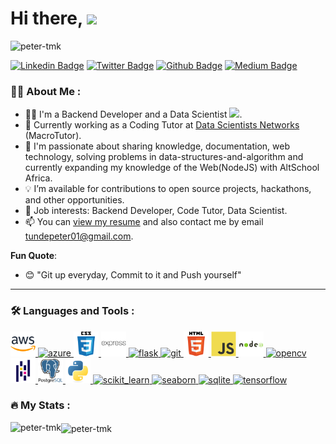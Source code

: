 <!-- # Hi there,,123 👋🏾👋👋 -->
<h1>
  Hi there,
  <img src="https://media.giphy.com/media/hvRJCLFzcasrR4ia7z/giphy.gif" width="30px"/>
</h1>

<p align="left"> <img src="https://komarev.com/ghpvc/?username=peter-tmk&label=Profile%20views&color=0e75b6&style=flat" alt="peter-tmk" /> </p>
<!--
<img align="right" alt="GIF" src="https://github.com/Peter-TMK/Peter-TMK/blob/main/code.gif?raw=true" width="500" height="320" />
-->

<!-- <h6>"With or without codes, everyone is a programmer"</h6> -->
<!-- 
 Hi there,👋
<h1>
  Hi there,👋
  <img src="https://giphy.com/stickers/hand-holographic-holo-h8Bw0Z9vKQeHqVyE6N" width="30px"/>
</h1>

<div id="svg" align="center">
     <img src="https://media2.giphy.com/media/L1R1tvI9svkIWwpVYr/giphy.gif?cid=ecf05e47puwy0efvsuk4qwels4ntxjwlh4ug5aj4l32nd9cl&rid=giphy.gif&ct=g" "width: 10%" alt="lady tech"/>
</div>

<div id="badges" align="center">
  <a href="https://www.linkedin.com/in/silver-okonkwo-a08493175/">
    <img src="https://img.shields.io/badge/LinkedIn-blue?style=for-the-badge&logo=linkedin&logoColor=white" alt="LinkedIn Badge"/>
  </a>
  <a href="https://twitter.com/SilDarling2">
    <img src="https://img.shields.io/badge/Twitter-blue?style=for-the-badge&logo=twitter&logoColor=white" alt="Twitter Badge"/>
  </a>
</div>
<img src="https://komarev.com/ghpvc/?username=mamabear25&style=flat-square&color=blue" alt=""/>


---

### :woman_technologist: About Me :
I am a Full Stack Developer <img src="https://media.giphy.com/media/WUlplcMpOCEmTGBtBW/giphy.gif" width="30"> from Nigeria.

- :telescope: I’m working as a Software Engineer and contributing to frontend and backend of building web applications.

- :seedling: Currently expanding my knowledge of backend with AltSchool Africa and also Exploring Technical Content Writing.

- :zap: In my free time, I solve problems on w3schools and read tech articles.

- :mailbox: You can contact me by emailing tundepeter01@gmail.com.

- 😄 Pronouns: I identify as a "the" a "she" and an "it".... I am "The Shit!"😏

---

### :hammer_and_wrench: Languages and Tools :

<div>
  <img src="https://github.com/devicons/devicon/blob/master/icons/python/python-original-wordmark.svg" title="python" alt="python" width="40" height="40"/>&nbsp;
  <img src="https://github.com/devicons/devicon/blob/master/icons/javascript/javascript-original.svg" title="JavaScript" alt="JavaScript" width="40" height="40"/>&nbsp;
  <img src="https://github.com/devicons/devicon/blob/master/icons/nodejs/nodejs-original-wordmark.svg" title="NodeJS" alt="NodeJS" width="40" height="40"/>&nbsp;
  <img src="https://github.com/devicons/devicon/blob/master/icons/postgresql/postgresql-original-wordmark.svg" title="Postgresql" alt="postgre" "width"40" height="40"/>&nbsp;
  <img src="https://github.com/devicons/devicon/blob/master/icons/mongodb/mongodb-original-wordmark.svg" title="mongodb" alt="Mongodb" width="40" height="40"/>&nbsp;
  <img src="https://github.com/devicons/devicon/blob/master/icons/css3/css3-plain-wordmark.svg"  title="CSS3" alt="CSS" width="40" height="40"/>&nbsp;
  <img src="https://github.com/devicons/devicon/blob/master/icons/html5/html5-original.svg" title="HTML5" alt="HTML" width="40" height="40"/>&nbsp;
  <img src="https://github.com/devicons/devicon/blob/master/icons/amazonwebservices/amazonwebservices-plain-wordmark.svg" title="AWS" alt="AWS" width="40" height="40"/>&nbsp;
  <img src="https://github.com/devicons/devicon/blob/master/icons/flask/flask-original-wordmark.svg" title="flask" alt="flask" width="40" height="40"/>&nbsp;
  
  
---

### :fire: My Stats :
[![GitHub Streak](http://github-readme-streak-stats.herokuapp.com?user=mamabear25&theme=dark&background=000000)](https://git.io/streak-stats)
[![Top Langs](https://github-readme-stats.vercel.app/api/top-langs/?username=mamabear25&layout=compact&theme=vision-friendly-dark)](https://github.com/anuraghazra/github-readme-stats)


============================================ -->

[![Linkedin Badge](https://img.shields.io/badge/-Linkedin-golden?style=for-the-badge&logo=Linkedin&logoColor=white&link=https://linkedin.com/in/tunde-wey)](https://linkedin.com/in/tunde-wey)
[![Twitter Badge](https://img.shields.io/badge/-@Twitter-1ca0f1?style=for-the-badge&logo=twitter&logoColor=white&link=https://twitter.com/excel_py)](https://twitter.com/excel_py)
[![Github Badge](https://img.shields.io/badge/-Website-golden?style=for-the-badge&logo=Github&logoColor=white&link=https://tundewey.github.io/)](https://tundewey.github.io/)
[![Medium Badge](https://img.shields.io/badge/-Medium-silver?style=for-the-badge&logo=Medium&logoColor=white&link=https://tundepeter.medium.com/)](https://tundepeter.medium.com/)

<!-- [![Medium Badge](https://img.shields.io/badge/-iamtunde-silver?style=for-the-badge&logo=Linkedin&logoColor=white&link=https://tundepeter.medium.com/)](https://tundepeter.medium.com/) -->
<!-- - 🌱 I’m currently learning NodeJs. -->
<!-- - 💡 Fun fact: I'm currently studying at AltSchool Africa [School of Software Engineering](https://altschoolafrica.com/schools/engineering) Class of 2022. -->
<!-- - 😊 Pronouns: He/him -->

### :man_technologist: About Me : <br>
- :telescope::seedling: I'm a Backend Developer and a Data Scientist <img src="https://media.giphy.com/media/WUlplcMpOCEmTGBtBW/giphy.gif" width="30">.
- 💼 Currently working as a Coding Tutor at [Data Scientists Networks](https://www.datasciencenigeria.org/) (MacroTutor).
- :book: I'm passionate about sharing knowledge, documentation, web technology, solving problems in data-structures-and-algorithm and currently expanding my knowledge of the Web(NodeJS) with AltSchool Africa.
- 💡 I’m available for contributions to open source projects, hackathons, and other opportunities.
- 💼 Job interests: Backend Developer, Code Tutor, Data Scientist.
- 📫 You can [view my resume](#) and also contact me by email tundepeter01@gmail.com.

**Fun Quote**:
- 😊 "Git up everyday, Commit to it and Push yourself"
<!-- - 😊 "With or without codes, everyone is a programmer" -->
---
<!-- 
| <img align="center" src="https://github-readme-stats.vercel.app/api?username=bolajiayodeji&show_icons=true&include_all_commits=true&hide_border=true" alt="Bolaji's GitHub stats" /> | <img align="center" src="https://github-readme-stats.vercel.app/api/top-langs/?username=bolajiayodeji&langs_count=8&layout=compact&hide_border=true" alt="Bolaji's GitHub stats" /> |
| ------------- | ------------- |
 
 
 <h1 align="center">Hi 👋, I'm Excel</h1>
<h3 align="center">A passionate frontend developer from India</h3>

- 🔭 I’m currently working on **de**

<h3 align="left">Connect with me:</h3>
<p align="left">
<a href="https://twitter.com/excel_py" target="blank"><img align="center" src="https://raw.githubusercontent.com/rahuldkjain/github-profile-readme-generator/master/src/images/icons/Social/twitter.svg" alt="excel_py" height="30" width="40" /></a>
<a href="https://linkedin.com/in/tunde-wey" target="blank"><img align="center" src="https://raw.githubusercontent.com/rahuldkjain/github-profile-readme-generator/master/src/images/icons/Social/linked-in-alt.svg" alt="tunde-wey" height="30" width="40" /></a>
<a href="https://kaggle.com/petertmk" target="blank"><img align="center" src="https://raw.githubusercontent.com/rahuldkjain/github-profile-readme-generator/master/src/images/icons/Social/kaggle.svg" alt="petertmk" height="30" width="40" /></a>
<a href="https://www.hackerrank.com/@tundepeter01" target="blank"><img align="center" src="https://raw.githubusercontent.com/rahuldkjain/github-profile-readme-generator/master/src/images/icons/Social/hackerrank.svg" alt="@tundepeter01" height="30" width="40" /></a>
</p>

<h3 align="left">Languages and Tools:</h3><br>
-->

### :hammer_and_wrench: Languages and Tools :<br>
<p align="left"> <a href="https://aws.amazon.com" target="_blank" rel="noreferrer"> <img src="https://raw.githubusercontent.com/devicons/devicon/master/icons/amazonwebservices/amazonwebservices-original-wordmark.svg" alt="aws" width="40" height="40"/> </a> <a href="https://azure.microsoft.com/en-in/" target="_blank" rel="noreferrer"> <img src="https://www.vectorlogo.zone/logos/microsoft_azure/microsoft_azure-icon.svg" alt="azure" width="40" height="40"/> </a> <a href="https://www.w3schools.com/css/" target="_blank" rel="noreferrer"> <img src="https://raw.githubusercontent.com/devicons/devicon/master/icons/css3/css3-original-wordmark.svg" alt="css3" width="40" height="40"/> </a> <a href="https://expressjs.com" target="_blank" rel="noreferrer"> <img src="https://raw.githubusercontent.com/devicons/devicon/master/icons/express/express-original-wordmark.svg" alt="express" width="40" height="40"/> </a> <a href="https://flask.palletsprojects.com/" target="_blank" rel="noreferrer"> <img src="https://www.vectorlogo.zone/logos/pocoo_flask/pocoo_flask-icon.svg" alt="flask" width="40" height="40"/> </a> <a href="https://git-scm.com/" target="_blank" rel="noreferrer"> <img src="https://www.vectorlogo.zone/logos/git-scm/git-scm-icon.svg" alt="git" width="40" height="40"/> </a> <a href="https://www.w3.org/html/" target="_blank" rel="noreferrer"> <img src="https://raw.githubusercontent.com/devicons/devicon/master/icons/html5/html5-original-wordmark.svg" alt="html5" width="40" height="40"/> </a> <a href="https://developer.mozilla.org/en-US/docs/Web/JavaScript" target="_blank" rel="noreferrer"> <img src="https://raw.githubusercontent.com/devicons/devicon/master/icons/javascript/javascript-original.svg" alt="javascript" width="40" height="40"/> </a> <a href="https://nodejs.org" target="_blank" rel="noreferrer"> <img src="https://raw.githubusercontent.com/devicons/devicon/master/icons/nodejs/nodejs-original-wordmark.svg" alt="nodejs" width="40" height="40"/> </a> <a href="https://opencv.org/" target="_blank" rel="noreferrer"> <img src="https://www.vectorlogo.zone/logos/opencv/opencv-icon.svg" alt="opencv" width="40" height="40"/> </a> <a href="https://pandas.pydata.org/" target="_blank" rel="noreferrer"> <img src="https://raw.githubusercontent.com/devicons/devicon/2ae2a900d2f041da66e950e4d48052658d850630/icons/pandas/pandas-original.svg" alt="pandas" width="40" height="40"/> </a> <a href="https://www.postgresql.org" target="_blank" rel="noreferrer"> <img src="https://raw.githubusercontent.com/devicons/devicon/master/icons/postgresql/postgresql-original-wordmark.svg" alt="postgresql" width="40" height="40"/> </a> <a href="https://www.python.org" target="_blank" rel="noreferrer"> <img src="https://raw.githubusercontent.com/devicons/devicon/master/icons/python/python-original.svg" alt="python" width="40" height="40"/> </a> <a href="https://scikit-learn.org/" target="_blank" rel="noreferrer"> <img src="https://upload.wikimedia.org/wikipedia/commons/0/05/Scikit_learn_logo_small.svg" alt="scikit_learn" width="40" height="40"/> </a> <a href="https://seaborn.pydata.org/" target="_blank" rel="noreferrer"> <img src="https://seaborn.pydata.org/_images/logo-mark-lightbg.svg" alt="seaborn" width="40" height="40"/> </a> <a href="https://www.sqlite.org/" target="_blank" rel="noreferrer"> <img src="https://www.vectorlogo.zone/logos/sqlite/sqlite-icon.svg" alt="sqlite" width="40" height="40"/> </a> <a href="https://www.tensorflow.org" target="_blank" rel="noreferrer"> <img src="https://www.vectorlogo.zone/logos/tensorflow/tensorflow-icon.svg" alt="tensorflow" width="40" height="40"/> </a> </p>

### :fire: My Stats :<br>
<p><img align="left" src="https://github-readme-stats.vercel.app/api/top-langs?username=peter-tmk&show_icons=true&locale=en&layout=compact&theme=vision-friendly-dark" alt="peter-tmk" /></p> <p><img align="center" src="https://github-readme-streak-stats.herokuapp.com/?user=peter-tmk&theme=dark&background=000000" alt="peter-tmk" /></p>
<!-- ![GitHub Snake Light](github-snake.svg#gh-light-mode-only)
![GitHub Snake dark](github-snake-dark.svg#gh-dark-mode-only)
Platane/snk/svg-only@v2 -->
<!-- <div align='left'> -->
  
<!--  [![Snake animation](https://github.com/peter-tmk/peter-tmk/blob/output/github-contribution-grid-snake.svg)] -->
  
<!-- </div> -->

<!--
 <p>&nbsp;<img align="center" src="https://github-readme-stats.vercel.app/api?username=peter-tmk&show_icons=true&locale=en&layout=compact&theme=vision-friendly-dark" alt="peter-tmk" /></p> -->


<!-- ### :fire: My Stats:<br>
[![Top Langs](https://github-readme-stats.vercel.app/api/top-langs/?username=peter-tmk&layout=compact&theme=vision-friendly-dark)](https://github.com/anuraghazra/github-readme-stats)

<p>&nbsp;<img align="center" src="https://github-readme-stats.vercel.app/api?username=peter-tmk&show_icons=true&locale=en" alt="peter-tmk" /></p>

[![GitHub Streak](http://github-readme-streak-stats.herokuapp.com?user=peter-tmk&theme=dark&background=000000)](https://git.io/streak-stats) -->
